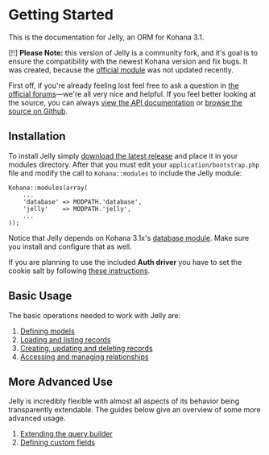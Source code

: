# Getting Started

This is the documentation for Jelly, an ORM for Kohana 3.1.

[!!] __Please Note:__ this version of Jelly is a community fork, and it's goal is to ensure the compatibility with the newest Kohana version and fix bugs. It was created, because the [official module](http://github.com/jonathangeiger/kohana-jelly) was not updated recently.

First off, if you're already feeling lost feel free to ask a question in [the official forums](http://dev.kohanaframework.org/projects/jelly/boards)—we're all very nice and helpful. If you feel better looking at the source, you can always [view the API documentation](../api/Jelly) or [browse the source on Github](https://github.com/creatoro/kohana-jelly-for-Kohana-3.1).

## Installation

To install Jelly simply [download the latest release](https://github.com/creatoro/kohana-jelly-for-Kohana-3.1) and place it in your modules directory. After that you must edit your `application/bootstrap.php` file and modify the call to `Kohana::modules` to include the Jelly module:

	Kohana::modules(array(
	    ...
	    'database' => MODPATH.'database',
		'jelly'    => MODPATH.'jelly',
	    ...
	));
	
Notice that Jelly depends on Kohana 3.1x's [database module](http://github.com/kohana/database). Make sure you install and configure that as well.

If you are planning to use the included __Auth driver__ you have to set the cookie salt by following [these instructions](../kohana/upgrading#cookie-salts).

## Basic Usage

The basic operations needed to work with Jelly are:

1.  [Defining models](defining-models)
2.  [Loading and listing records](loading-and-listing)
3.  [Creating, updating and deleting records](cud)
4.  [Accessing and managing relationships](relationships)

## More Advanced Use

Jelly is incredibly flexible with almost all aspects of its behavior
being transparently extendable. The guides below give an overview of some more
advanced usage.

1.  [Extending the query builder](extending-builder)
2.  [Defining custom fields](extending-field)